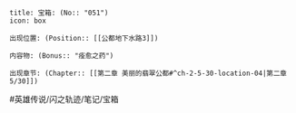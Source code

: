 ---
---
```ad-quote
title: 宝箱: (No:: "051")
icon: box

出现位置: (Position:: [[公都地下水路3]])

内容物: (Bonus:: "痊愈之药")

出现章节: (Chapter:: [[第二章 美丽的翡翠公都#^ch-2-5-30-location-04|第二章5/30]])

```

#英雄传说/闪之轨迹/笔记/宝箱